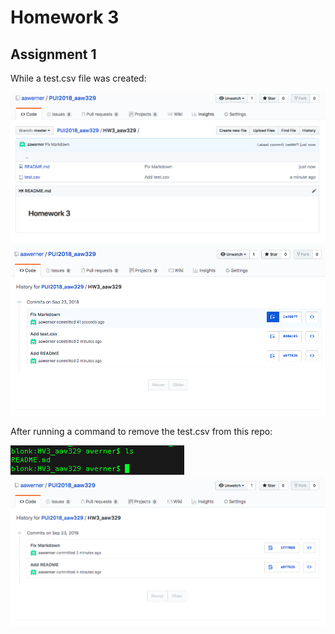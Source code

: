 # Homework 3

## Assignment 1

While a test.csv file was created:

![Before git folder screenshot](csv_exists.png)
![Before git history screenshot](csv_history.png)

After running a command to remove the test.csv from this repo:

![After bash ls](csv_gone.png)
![After folder_history](folder_history.png)
